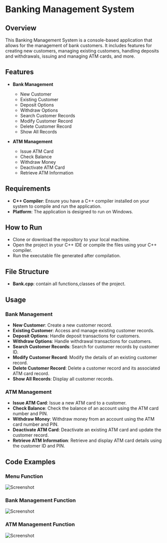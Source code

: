 # Banking Management System

## Overview
This Banking Management System is a console-based application that allows for the management of bank customers. It includes features for creating new customers, managing existing customers, handling deposits and withdrawals, issuing and managing ATM cards, and more.

## Features
- **Bank Management**
  - New Customer
  - Existing Customer
  - Deposit Options
  - Withdraw Options
  - Search Customer Records
  - Modify Customer Record
  - Delete Customer Record
  - Show All Records

- **ATM Management**
  - Issue ATM Card
  - Check Balance
  - Withdraw Money
  - Deactivate ATM Card
  - Retrieve ATM Information

## Requirements
- **C++ Compiler**: Ensure you have a C++ compiler installed on your system to compile and run the application.
- **Platform**: The application is designed to run on Windows.

## How to Run
- Clone or download the repository to your local machine.
- Open the project in your C++ IDE or compile the files using your C++ compiler.
- Run the executable file generated after compilation.

## File Structure
- **Bank.cpp**: contain all functions,classes of the project.

## Usage

### Bank Management

- **New Customer**: Create a new customer record.
- **Existing Customer**: Access and manage existing customer records.
- **Deposit Options**: Handle deposit transactions for customers.
- **Withdraw Options**: Handle withdrawal transactions for customers.
- **Search Customer Records**: Search for customer records by customer ID.
- **Modify Customer Record**: Modify the details of an existing customer record.
- **Delete Customer Record**: Delete a customer record and its associated ATM card record.
- **Show All Records**: Display all customer records.

### ATM Management
- **Issue ATM Card**: Issue a new ATM card to a customer.
- **Check Balance**: Check the balance of an account using the ATM card number and PIN.
- **Withdraw Money**: Withdraw money from an account using the ATM card number and PIN.
- **Deactivate ATM Card**: Deactivate an existing ATM card and update the customer record.
- **Retrieve ATM Information**: Retrieve and display ATM card details using the customer ID and PIN.

## Code Examples

### Menu Function

![Screenshot](https://github.com/Raj-UtsaV/Bank_Managemet/blob/main/img2.png)

### Bank Management Function

![Screenshot](https://github.com/Raj-UtsaV/Bank_Managemet/blob/main/Img1.png)

### ATM Management Function

![Screenshot](https://github.com/Raj-UtsaV/Bank_Managemet/blob/main/img3.png)
